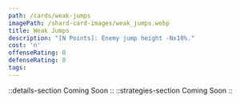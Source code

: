 ```yaml
---
path: /cards/weak-jumps
imagePath: /shard-card-images/weak_jumps.webp
title: Weak Jumps
description: "[N Points]: Enemy jump height -Nx10%."
cost: 'n'
offenseRating: 0
defenseRating: 0
tags:
---
```

::details-section
Coming Soon
::
::strategies-section
Coming Soon
::